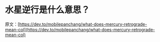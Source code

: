 # 水星逆行是什么意思？

原文：[https://dev.to/mobilepanchang/what-does-mercury-retrograde-mean-col](https://dev.to/mobilepanchang/what-does-mercury-retrograde-mean-col)